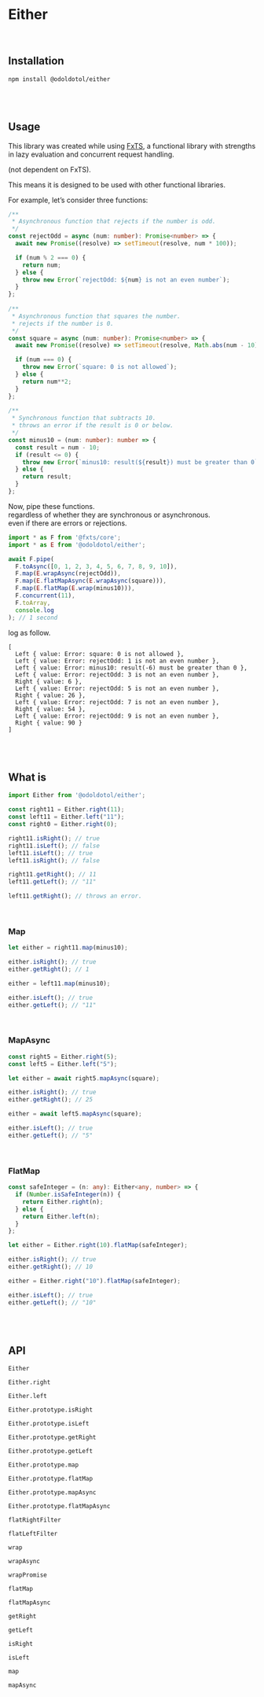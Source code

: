 # Either

<br>

## Installation

```
npm install @odoldotol/either
```

<br><br>

## Usage

This library was created while using [FxTS](https://fxts.dev/), a functional library with strengths in lazy evaluation and concurrent request handling.

(not dependent on FxTS).

This means it is designed to be used with other functional libraries.

For example, let’s consider three functions: 

```typescript
/**
 * Asynchronous function that rejects if the number is odd.  
 */
const rejectOdd = async (num: number): Promise<number> => {
  await new Promise((resolve) => setTimeout(resolve, num * 100));

  if (num % 2 === 0) {
    return num;
  } else {
    throw new Error(`rejectOdd: ${num} is not an even number`);
  }
};
  
/**
 * Asynchronous function that squares the number.  
 * rejects if the number is 0. 
 */
const square = async (num: number): Promise<number> => {
  await new Promise((resolve) => setTimeout(resolve, Math.abs(num - 10) * 100));

  if (num === 0) {
    throw new Error(`square: 0 is not allowed`);
  } else {
    return num**2;
  }
};
  
/**
 * Synchronous function that subtracts 10.  
 * throws an error if the result is 0 or below.
 */
const minus10 = (num: number): number => {
  const result = num - 10;
  if (result <= 0) {
    throw new Error(`minus10: result(${result}) must be greater than 0`);
  } else {
    return result;
  }
};
```

Now, pipe these functions.  
regardless of whether they are synchronous or asynchronous.  
even if there are errors or rejections.

```typescript
import * as F from '@fxts/core';
import * as E from '@odoldotol/either';

await F.pipe(
  F.toAsync([0, 1, 2, 3, 4, 5, 6, 7, 8, 9, 10]),
  F.map(E.wrapAsync(rejectOdd)),
  F.map(E.flatMapAsync(E.wrapAsync(square))),
  F.map(E.flatMap(E.wrap(minus10))),
  F.concurrent(11),
  F.toArray,
  console.log
); // 1 second
```

log as follow.
```
[
  Left { value: Error: square: 0 is not allowed },
  Left { value: Error: rejectOdd: 1 is not an even number },
  Left { value: Error: minus10: result(-6) must be greater than 0 },
  Left { value: Error: rejectOdd: 3 is not an even number },
  Right { value: 6 },
  Left { value: Error: rejectOdd: 5 is not an even number },
  Right { value: 26 },
  Left { value: Error: rejectOdd: 7 is not an even number },
  Right { value: 54 },
  Left { value: Error: rejectOdd: 9 is not an even number },
  Right { value: 90 }
]
```

<br><br>

## What is

```typescript
import Either from '@odoldotol/either';

const right11 = Either.right(11);
const left11 = Either.left("11");
const right0 = Either.right(0);

right11.isRight(); // true
right11.isLeft(); // false
left11.isLeft(); // true
left11.isRight(); // false

right11.getRight(); // 11
left11.getLeft(); // "11"

left11.getRight(); // throws an error.
```

<br>

### Map

```typescript
let either = right11.map(minus10);

either.isRight(); // true
either.getRight(); // 1

either = left11.map(minus10);

either.isLeft(); // true
either.getLeft(); // "11"
```

<br>

### MapAsync

```typescript
const right5 = Either.right(5);
const left5 = Either.left("5");

let either = await right5.mapAsync(square);

either.isRight(); // true
either.getRight(); // 25

either = await left5.mapAsync(square);

either.isLeft(); // true
either.getLeft(); // "5"
```

<br>

### FlatMap

```typescript
const safeInteger = (n: any): Either<any, number> => {
  if (Number.isSafeInteger(n)) {
    return Either.right(n);
  } else {
    return Either.left(n);
  }
};

let either = Either.right(10).flatMap(safeInteger);

either.isRight(); // true
either.getRight(); // 10

either = Either.right("10").flatMap(safeInteger);

either.isLeft(); // true
either.getLeft(); // "10"
```

<br><br>

## API

```
Either
```

```
Either.right

Either.left
```

```
Either.prototype.isRight

Either.prototype.isLeft

Either.prototype.getRight

Either.prototype.getLeft

Either.prototype.map

Either.prototype.flatMap

Either.prototype.mapAsync

Either.prototype.flatMapAsync
```

```
flatRightFilter

flatLeftFilter
```

```
wrap

wrapAsync

wrapPromise
```

```
flatMap

flatMapAsync

getRight

getLeft

isRight

isLeft

map

mapAsync
```
